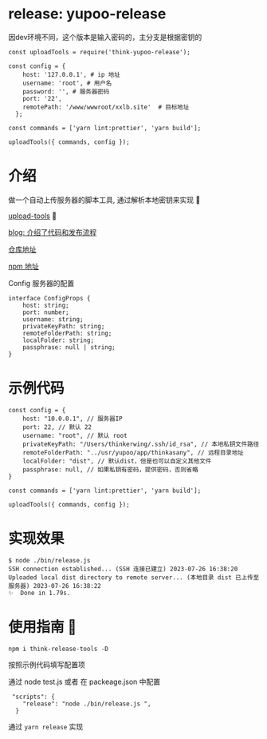 # release: yupoo-release

因dev环境不同，这个版本是输入密码的，主分支是根据密钥的
```
const uploadTools = require('think-yupoo-release');

const config = {
    host: '127.0.0.1', # ip 地址
    username: 'root', # 用户名
    password: '', # 服务器密码
    port: '22',
    remotePath: '/www/wwwroot/xxlb.site'  # 目标地址
  };

const commands = ['yarn lint:prettier', 'yarn build'];

uploadTools({ commands, config });

```




# 介绍

做一个自动上传服务器的脚本工具, 通过解析本地密钥来实现 🔧

[upload-tools](https://www.npmjs.com/package/upload-tools) 🔗

[blog: 介绍了代码和发布流程](https://blog.csdn.net/daddykei/article/details/129497959?spm=1001.2014.3001.5502)

[仓库地址](https://github.com/thinkasany/release-tools)

[npm 地址](https://www.npmjs.com/package/think-release-tools)

Config 服务器的配置

```
interface ConfigProps {
    host: string;
    port: number;
    username: string;
    privateKeyPath: string;
    remoteFolderPath: string;
    localFolder: string;
    passphrase: null | string;
}
```

# 示例代码

```
const config = {
    host: "10.0.0.1", // 服务器IP
    port: 22, // 默认 22
    username: "root", // 默认 root
    privateKeyPath: "/Users/thinkerwing/.ssh/id_rsa", // 本地私钥文件路径
    remoteFolderPath: "../usr/yupoo/app/thinkasany", // 远程目录地址
    localFolder: "dist", // 默认dist，但是也可以自定义其他文件
    passphrase: null, // 如果私钥有密码，提供密码，否则省略
}

const commands = ['yarn lint:prettier', 'yarn build'];

uploadTools({ commands, config });

```



# 实现效果

```
$ node ./bin/release.js
SSH connection established... (SSH 连接已建立) 2023-07-26 16:38:20
Uploaded local dist directory to remote server... (本地目录 dist 已上传至服务器) 2023-07-26 16:38:22
✨  Done in 1.79s.
```

# 使用指南 🧭

```
npm i think-release-tools -D
```

按照示例代码填写配置项

通过 node test.js 或者 在 packeage.json 中配置

```
 "scripts": {
    "release": "node ./bin/release.js ",
  }
```

通过 `yarn release` 实现
